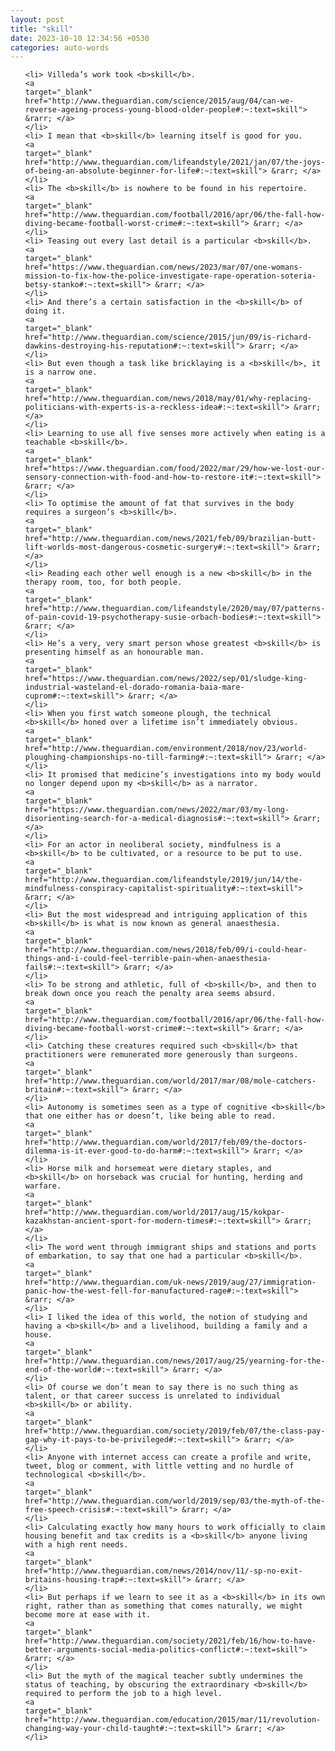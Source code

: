 ```yaml
---
layout: post
title: "skill"
date: 2023-10-10 12:34:56 +0530
categories: auto-words
---
```

<ol>

    <li> Villeda’s work took <b>skill</b>.
    <a 
    target="_blank" 
    href="http://www.theguardian.com/science/2015/aug/04/can-we-reverse-ageing-process-young-blood-older-people#:~:text=skill"> &rarr; </a>
    </li>
    <li> I mean that <b>skill</b> learning itself is good for you.
    <a 
    target="_blank" 
    href="http://www.theguardian.com/lifeandstyle/2021/jan/07/the-joys-of-being-an-absolute-beginner-for-life#:~:text=skill"> &rarr; </a>
    </li>
    <li> The <b>skill</b> is nowhere to be found in his repertoire.
    <a 
    target="_blank" 
    href="http://www.theguardian.com/football/2016/apr/06/the-fall-how-diving-became-football-worst-crime#:~:text=skill"> &rarr; </a>
    </li>
    <li> Teasing out every last detail is a particular <b>skill</b>.
    <a 
    target="_blank" 
    href="https://www.theguardian.com/news/2023/mar/07/one-womans-mission-to-fix-how-the-police-investigate-rape-operation-soteria-betsy-stanko#:~:text=skill"> &rarr; </a>
    </li>
    <li> And there’s a certain satisfaction in the <b>skill</b> of doing it.
    <a 
    target="_blank" 
    href="http://www.theguardian.com/science/2015/jun/09/is-richard-dawkins-destroying-his-reputation#:~:text=skill"> &rarr; </a>
    </li>
    <li> But even though a task like bricklaying is a <b>skill</b>, it is a narrow one.
    <a 
    target="_blank" 
    href="http://www.theguardian.com/news/2018/may/01/why-replacing-politicians-with-experts-is-a-reckless-idea#:~:text=skill"> &rarr; </a>
    </li>
    <li> Learning to use all five senses more actively when eating is a teachable <b>skill</b>.
    <a 
    target="_blank" 
    href="https://www.theguardian.com/food/2022/mar/29/how-we-lost-our-sensory-connection-with-food-and-how-to-restore-it#:~:text=skill"> &rarr; </a>
    </li>
    <li> To optimise the amount of fat that survives in the body requires a surgeon’s <b>skill</b>.
    <a 
    target="_blank" 
    href="http://www.theguardian.com/news/2021/feb/09/brazilian-butt-lift-worlds-most-dangerous-cosmetic-surgery#:~:text=skill"> &rarr; </a>
    </li>
    <li> Reading each other well enough is a new <b>skill</b> in the therapy room, too, for both people.
    <a 
    target="_blank" 
    href="http://www.theguardian.com/lifeandstyle/2020/may/07/patterns-of-pain-covid-19-psychotherapy-susie-orbach-bodies#:~:text=skill"> &rarr; </a>
    </li>
    <li> He’s a very, very smart person whose greatest <b>skill</b> is presenting himself as an honourable man.
    <a 
    target="_blank" 
    href="https://www.theguardian.com/news/2022/sep/01/sludge-king-industrial-wasteland-el-dorado-romania-baia-mare-cuprom#:~:text=skill"> &rarr; </a>
    </li>
    <li> When you first watch someone plough, the technical <b>skill</b> honed over a lifetime isn’t immediately obvious.
    <a 
    target="_blank" 
    href="http://www.theguardian.com/environment/2018/nov/23/world-ploughing-championships-no-till-farming#:~:text=skill"> &rarr; </a>
    </li>
    <li> It promised that medicine’s investigations into my body would no longer depend upon my <b>skill</b> as a narrator.
    <a 
    target="_blank" 
    href="https://www.theguardian.com/news/2022/mar/03/my-long-disorienting-search-for-a-medical-diagnosis#:~:text=skill"> &rarr; </a>
    </li>
    <li> For an actor in neoliberal society, mindfulness is a <b>skill</b> to be cultivated, or a resource to be put to use.
    <a 
    target="_blank" 
    href="http://www.theguardian.com/lifeandstyle/2019/jun/14/the-mindfulness-conspiracy-capitalist-spirituality#:~:text=skill"> &rarr; </a>
    </li>
    <li> But the most widespread and intriguing application of this <b>skill</b> is what is now known as general anaesthesia.
    <a 
    target="_blank" 
    href="http://www.theguardian.com/news/2018/feb/09/i-could-hear-things-and-i-could-feel-terrible-pain-when-anaesthesia-fails#:~:text=skill"> &rarr; </a>
    </li>
    <li> To be strong and athletic, full of <b>skill</b>, and then to break down once you reach the penalty area seems absurd.
    <a 
    target="_blank" 
    href="http://www.theguardian.com/football/2016/apr/06/the-fall-how-diving-became-football-worst-crime#:~:text=skill"> &rarr; </a>
    </li>
    <li> Catching these creatures required such <b>skill</b> that practitioners were remunerated more generously than surgeons.
    <a 
    target="_blank" 
    href="http://www.theguardian.com/world/2017/mar/08/mole-catchers-britain#:~:text=skill"> &rarr; </a>
    </li>
    <li> Autonomy is sometimes seen as a type of cognitive <b>skill</b> that one either has or doesn’t, like being able to read.
    <a 
    target="_blank" 
    href="http://www.theguardian.com/world/2017/feb/09/the-doctors-dilemma-is-it-ever-good-to-do-harm#:~:text=skill"> &rarr; </a>
    </li>
    <li> Horse milk and horsemeat were dietary staples, and <b>skill</b> on horseback was crucial for hunting, herding and warfare.
    <a 
    target="_blank" 
    href="http://www.theguardian.com/world/2017/aug/15/kokpar-kazakhstan-ancient-sport-for-modern-times#:~:text=skill"> &rarr; </a>
    </li>
    <li> The word went through immigrant ships and stations and ports of embarkation, to say that one had a particular <b>skill</b>.
    <a 
    target="_blank" 
    href="http://www.theguardian.com/uk-news/2019/aug/27/immigration-panic-how-the-west-fell-for-manufactured-rage#:~:text=skill"> &rarr; </a>
    </li>
    <li> I liked the idea of this world, the notion of studying and having a <b>skill</b> and a livelihood, building a family and a house.
    <a 
    target="_blank" 
    href="http://www.theguardian.com/news/2017/aug/25/yearning-for-the-end-of-the-world#:~:text=skill"> &rarr; </a>
    </li>
    <li> Of course we don’t mean to say there is no such thing as talent, or that career success is unrelated to individual <b>skill</b> or ability.
    <a 
    target="_blank" 
    href="http://www.theguardian.com/society/2019/feb/07/the-class-pay-gap-why-it-pays-to-be-privileged#:~:text=skill"> &rarr; </a>
    </li>
    <li> Anyone with internet access can create a profile and write, tweet, blog or comment, with little vetting and no hurdle of technological <b>skill</b>.
    <a 
    target="_blank" 
    href="http://www.theguardian.com/world/2019/sep/03/the-myth-of-the-free-speech-crisis#:~:text=skill"> &rarr; </a>
    </li>
    <li> Calculating exactly how many hours to work officially to claim housing benefit and tax credits is a <b>skill</b> anyone living with a high rent needs.
    <a 
    target="_blank" 
    href="http://www.theguardian.com/news/2014/nov/11/-sp-no-exit-britains-housing-trap#:~:text=skill"> &rarr; </a>
    </li>
    <li> But perhaps if we learn to see it as a <b>skill</b> in its own right, rather than as something that comes naturally, we might become more at ease with it.
    <a 
    target="_blank" 
    href="http://www.theguardian.com/society/2021/feb/16/how-to-have-better-arguments-social-media-politics-conflict#:~:text=skill"> &rarr; </a>
    </li>
    <li> But the myth of the magical teacher subtly undermines the status of teaching, by obscuring the extraordinary <b>skill</b> required to perform the job to a high level.
    <a 
    target="_blank" 
    href="http://www.theguardian.com/education/2015/mar/11/revolution-changing-way-your-child-taught#:~:text=skill"> &rarr; </a>
    </li>